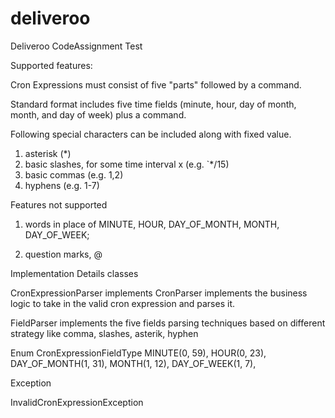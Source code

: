# deliveroo
Deliveroo CodeAssignment  Test

Supported features:

Cron Expressions must consist of five "parts" followed by a command.

Standard format includes five time fields (minute, hour, day of
month, month, and day of week) plus a command.

Following special characters can be included along with fixed value.
1) asterisk (*)
2) basic slashes, for some time interval x (e.g. `*/15)
3) basic commas (e.g. 1,2)
4) hyphens (e.g. 1-7)

Features not supported 

1) words in place of 
    MINUTE,
    HOUR,
    DAY_OF_MONTH,
    MONTH,
    DAY_OF_WEEK;

2) question marks, @ 

Implementation Details
classes

CronExpressionParser implements CronParser 
   implements the business logic to take in the valid cron expression and parses it.
   
FieldParser
   implements the five fields parsing techniques based on different strategy like comma, slashes, asterik, hyphen

Enum
CronExpressionFieldType
   MINUTE(0, 59),
   HOUR(0, 23),
   DAY_OF_MONTH(1, 31),
   MONTH(1, 12),
   DAY_OF_WEEK(1, 7),

Exception

InvalidCronExpressionException
